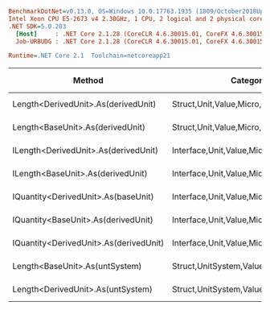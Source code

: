 ``` ini

BenchmarkDotNet=v0.13.0, OS=Windows 10.0.17763.1935 (1809/October2018Update/Redstone5), VM=Hyper-V
Intel Xeon CPU E5-2673 v4 2.30GHz, 1 CPU, 2 logical and 2 physical cores
.NET SDK=5.0.203
  [Host]     : .NET Core 2.1.28 (CoreCLR 4.6.30015.01, CoreFX 4.6.30015.01), X64 RyuJIT
  Job-URBUDG : .NET Core 2.1.28 (CoreCLR 4.6.30015.01, CoreFX 4.6.30015.01), X64 RyuJIT

Runtime=.NET Core 2.1  Toolchain=netcoreapp21  

```
|                                 Method |                               Categories |      Mean |     Error |    StdDev |   StdErr |    Median |       Min |       Max | Ratio | MannWhitney(5%) | RatioSD |  Gen 0 | Gen 1 | Gen 2 | Allocated |
|--------------------------------------- |----------------------------------------- |----------:|----------:|----------:|---------:|----------:|----------:|----------:|------:|---------------- |--------:|-------:|------:|------:|----------:|
|    Length&lt;DerivedUnit&gt;.As(derivedUnit) |       Struct,Unit,Value,Micro,Conversion |  14.83 ns |  0.439 ns |  1.295 ns | 0.129 ns |  15.21 ns |  11.73 ns |  17.18 ns |  0.91 |            Same |    0.11 |      - |     - |     - |         - |
|       Length&lt;BaseUnit&gt;.As(derivedUnit) |       Struct,Unit,Value,Micro,Conversion |  15.94 ns |  0.318 ns |  0.738 ns | 0.092 ns |  16.01 ns |  12.19 ns |  16.87 ns |  1.00 |            Base |    0.00 |      - |     - |     - |         - |
|   ILength&lt;DerivedUnit&gt;.As(derivedUnit) |    Interface,Unit,Value,Micro,Conversion |  20.29 ns |  0.358 ns |  0.383 ns | 0.090 ns |  20.23 ns |  19.74 ns |  21.12 ns |  1.30 |          Slower |    0.14 |      - |     - |     - |         - |
|      ILength&lt;BaseUnit&gt;.As(derivedUnit) |    Interface,Unit,Value,Micro,Conversion |  20.81 ns |  0.410 ns |  0.488 ns | 0.107 ns |  20.76 ns |  20.03 ns |  21.74 ns |  1.33 |          Slower |    0.12 |      - |     - |     - |         - |
|    IQuantity&lt;DerivedUnit&gt;.As(baseUnit) |    Interface,Unit,Value,Micro,Conversion |  98.39 ns |  2.529 ns |  7.416 ns | 0.745 ns |  97.42 ns |  82.41 ns | 116.25 ns |  6.37 |          Slower |    0.63 |      - |     - |     - |         - |
|    IQuantity&lt;BaseUnit&gt;.As(derivedUnit) |    Interface,Unit,Value,Micro,Conversion |  99.82 ns |  1.996 ns |  2.863 ns | 0.541 ns |  99.11 ns |  95.14 ns | 107.10 ns |  6.35 |          Slower |    0.59 |      - |     - |     - |         - |
| IQuantity&lt;DerivedUnit&gt;.As(derivedUnit) |    Interface,Unit,Value,Micro,Conversion | 121.89 ns |  2.422 ns |  6.590 ns | 0.711 ns | 122.22 ns | 108.42 ns | 135.34 ns |  7.70 |          Slower |    0.72 |      - |     - |     - |         - |
|         Length&lt;BaseUnit&gt;.As(untSystem) | Struct,UnitSystem,Value,Micro,Conversion | 547.64 ns | 11.673 ns | 34.236 ns | 3.441 ns | 548.01 ns | 484.20 ns | 623.99 ns | 34.73 |          Slower |    2.96 | 0.0281 |     - |     - |     192 B |
|      Length&lt;DerivedUnit&gt;.As(untSystem) | Struct,UnitSystem,Value,Micro,Conversion | 633.39 ns | 13.265 ns | 37.845 ns | 3.903 ns | 632.03 ns | 552.66 ns | 728.18 ns | 40.18 |          Slower |    3.31 | 0.0281 |     - |     - |     192 B |
